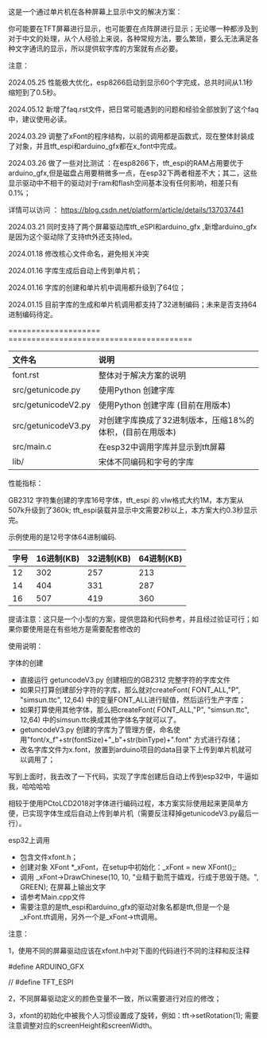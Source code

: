 这是一个通过单片机在各种屏幕上显示中文的解决方案：

你可能要在TFT屏幕进行显示，也可能要在点阵屏进行显示；无论哪一种都涉及到对于中文的处理，从个人经验上来说，各种常规方法，要么繁琐，要么无法满足各种文字通讯的显示，所以提供软字库的方案就有点必要。



注意：

2024.05.25 性能极大优化，esp8266启动到显示60个字完成，总共时间从1.1秒缩短到了0.5秒。

2024.05.12 新增了faq.rst文件，把日常可能遇到的问题和经验全部放到了这个faq中，建议使用必读。

2024.03.29 调整了xFont的程序结构，以前的调用都是函数式，现在整体封装成了对象，并且tft_espi和arduino_gfx都在x_font中完成。

2024.03.26 做了一些对比测试 ：在esp8266下，tft_espi的RAM占用要优于arduino_gfx,但是磁盘占用要稍微多一点，在esp32下两者相差不大；其二，这些显示驱动中不相干的驱动对于ram和flash空间基本没有任何影响，相差只有0.1%；

详情可以访问 ：  https://blog.csdn.net/platform/article/details/137037441

2024.03.21 同时支持了两个屏幕驱动库tft_eSPI和arduino_gfx ,新增arduino_gfx是因为这个驱动除了支持tft外还支持led。

2024.01.18 修改核心文件命名，避免相关冲突 
 
2024.01.16 字库生成后自动上传到单片机；

2024.01.16 字库的创建和单片机中调用都升级到了64位；

2024.01.15 目前字库的生成和单片机调用都支持了32进制编码；未来是否支持64进制编码待定。


==================== ======================================== 


| 文件名                  | 说明  |    
|:------------------|:-----------------------------------------------------------------------|
| font.rst                | 整体对于解决方案的说明  |
| src/getunicode.py       | 使用Python 创建字库  |
| src/getunicodeV2.py       | 使用Python 创建字库 (目前在用版本) |
| src/getunicodeV3.py       | 对创建字库换成了32进制版本，压缩18%的体积，(目前在用版本)|
| src/main.c              | 在esp32中调用字库并显示到tft屏幕  |
| lib/        | 宋体不同编码和字号的字库  | 


性能指标：

GB2312 字符集创建的字库16号字体，tft_espi 的.vlw格式大约1M，本方案从507k升级到了360k; tft_espi装载并显示中文需要2秒以上，本方案大约0.3秒显示完。

示例使用的是12号字体64进制编码.



| 字号                  |   16进制(KB)   |    32进制(KB)       |   64进制(KB)   | 
|:------------------|:-------------|:------------|:---------------------|
| 12                    | 302        | 257  |   213     |
| 14                    | 404        | 331  |   287  |
| 16                    | 507        | 419  |   360  |


提请注意：这只是一个小型的方案，提供思路和代码参考，并且经过验证可行；如果你要使用是在有些地方是需要配套修改的

使用说明：

字体的创建
 
 - 直接运行 getuncodeV3.py 创建相应的GB2312 完整字符的字库文件
 - 如果只打算创建部分字符的字库，那么就对createFont( FONT_ALL,"P", "simsun.ttc", 12,64) 中的变量FONT_ALL进行赋值，然后运行生产字库；
 - 如果打算使用其他字体，那么把createFont( FONT_ALL,"P", "simsun.ttc", 12,64) 中的simsun.ttc换成其他字体名字就可以了。
 - getuncodeV3.py 创建的字库为了管理方便，命名使用"font/x_f"+str(fontSize)+"_b"+str(binType)+".font" 方式进行存储；
 - 改名字库文件为x.font，放置到arduino项目的data目录下上传到单片机就可以调用了；
 
 写到上面时，我去改了一下代码，实现了字库创建后自动上传到esp32中，牛逼如我，哈哈哈哈

 相较于使用PCtoLCD2018对字体进行编码过程，本方案实际使用起来更简单方便，已实现字体生成后自动上传到单片机（需要反注释掉getunicodeV3.py最后一行）。

esp32上调用

 - 包含文件xfont.h；
 - 创建对象 XFont *_xFont，在setup中初始化：_xFont  = new XFont();;
 - 调用 _xFont->DrawChinese(10, 10, "业精于勤荒于嬉戏，行成于思毁于随。", GREEN); 在屏幕上输出文字
 - 请参考Main.cpp文件
 - 需要注意的是tft_espi和arduino_gfx的驱动对象名都是tft,但是一个是_xFont.tft调用，另外一个是_xFont->tft调用。
 
注意：

1，使用不同的屏幕驱动应该在xfont.h中对下面的代码进行不同的注释和反注释

#define ARDUINO_GFX

// #define TFT_ESPI

2，不同屏幕驱动定义的颜色变量不一致，所以需要进行对应的修改；

3，xfont的初始化中被我个人习惯设置成了旋转，例如：tft->setRotation(1); 需要注意调整对应的screenHeight和screenWidth。

